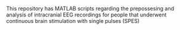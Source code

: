 This repository has MATLAB scripts regarding the prepossesing and analysis of intracranial EEG recordings for people that underwent continuous brain stimulation with single pulses (SPES)
